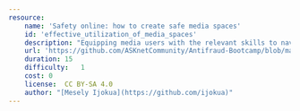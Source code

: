 ```yaml
---
resource:
    name: 'Safety online: how to create safe media spaces'
    id: 'effective_utilization_of_media_spaces'  
    description: "Equipping media users with the relevant skills to navigate this spaces effectively and respectfully is a priority."
    url: 'https://github.com/ASKnetCommunity/Antifraud-Bootcamp/blob/main/effective-utilization-of-media-spaces.md'
    duration: 15    
    difficulty:   1 
    cost: 0   
    license:  CC BY-SA 4.0
    author: "[Mesely Ijokua](https://github.com/ijokua)"
---
```

